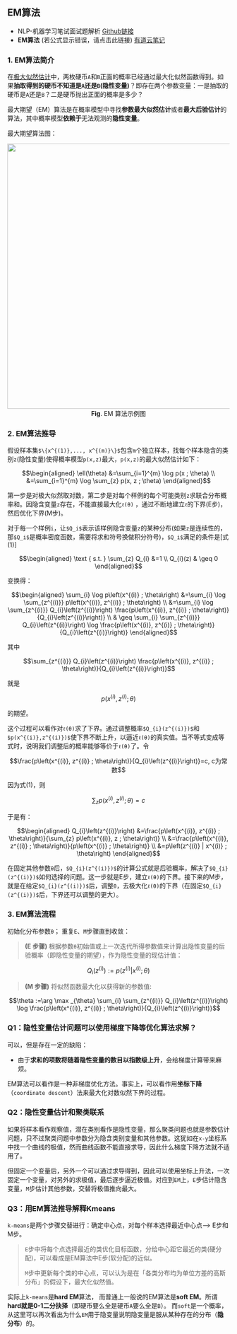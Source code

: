 ## EM算法

- NLP-机器学习笔试面试题解析 [Github链接](https://github.com/WerterHong/Machine-Learning-Algorithm-NLP/)
- **EM算法** (若公式显示错误，请点击此链接) [有道云笔记](http://note.youdao.com/noteshare?id=84052b8032023304deb8f159ed529fcd&sub=D022D38477F9432C9D1FD623324304ED)

### 1. EM算法简介

在[极大似然估计](https://github.com/WerterHong/Machine-Learning-Algorithm-NLP/tree/master/机器学习算法/极大似然估计.md)中，两枚硬币`A`和`B`正面的概率已经通过最大化似然函数得到。如果**抽取得到的硬币不知道是`A`还是`B`(隐性变量)**？即存在两个参数变量：一是抽取的硬币是`A`还是`B`？二是硬币抛出正面的概率是多少？

最大期望（EM）算法是在概率模型中寻找**参数最大似然估计**或者**最大后验估计**的算法，其中概率模型**依赖于**无法观测的**隐性变量**。

最大期望算法图：

<p align="center">
    <img src="https://note.youdao.com/yws/public/resource/84052b8032023304deb8f159ed529fcd/5816BC49D5524BB98BEAE3AD3BB95BFE?ynotemdtimestamp=1565153188498" width="600" />
    <br/>
    <strong>Fig</strong>. EM 算法示例图
</p>


### 2. EM算法推导

假设样本集`$\{x^{(1)},..., x^{(m)}\}$`包含`m`个独立样本，找每个样本隐含的类别`z`(隐性变量)使得概率模型`p(x,z)`最大，`p(x,z)`的最大似然估计如下：

```math
\begin{aligned} \ell(\theta) &=\sum_{i=1}^{m} \log p(x ; \theta) \\ &=\sum_{i=1}^{m} \log \sum_{z} p(x, z ; \theta) \end{aligned}
```

第一步是对极大似然取对数，第二步是对每个样例的每个可能类别`z`求联合分布概率和。因隐含变量`z`存在，不能直接最大化`ℓ(θ)`
，通过不断地建立`ℓ`的下界(E步)，然后优化下界(M步)。

对于每一个样例`i`，让`$Q_i$`表示该样例隐含变量`z`的某种分布(如果`z`是连续性的，那`$Q_i$`是概率密度函数，需要将求和符号换做积分符号)，`$Q_i$`满足的条件是[式(1)]

```math
\begin{aligned} \text { s.t. } \sum_{z} Q_{i} &=1 \\ Q_{i}(z) & \geq 0 \end{aligned}
```

变换得：

```math
\begin{aligned} \sum_{i} \log p\left(x^{(i)} ; \theta\right) &=\sum_{i} \log \sum_{z^{(i)}} p\left(x^{(i)}, z^{(i)} ; \theta\right) \\ &=\sum_{i} \log \sum_{z^{(i)}} Q_{i}\left(z^{(i)}\right) \frac{p\left(x^{(i)}, z^{(i)} ; \theta\right)}{Q_{i}\left(z^{(i)}\right)} \\ & \geq \sum_{i} \sum_{z^{(i)}} Q_{i}\left(z^{(i)}\right) \log \frac{p\left(x^{(i)}, z^{(i)} ; \theta\right)}{Q_{i}\left(z^{(i)}\right)} \end{aligned}
```

其中

```math
\sum_{z^{(i)}} Q_{i}\left(z^{(i)}\right) \frac{p\left(x^{(i)}, z^{(i)} ; \theta\right)}{Q_{i}\left(z^{(i)}\right)}
```

就是

```math
p\left(x^{(i)}, z^{(i)} ; \theta\right)
```

的期望。

这个过程可以看作对`ℓ(θ)`求了下界。通过调整概率`$Q_{i}(z^{(i)})$`和`$p(x^{(i)},z^{(i)})$`使下界不断上升，以逼近`ℓ(θ)`的真实值。当不等式变成等式时，说明我们调整后的概率能够等价于`ℓ(θ)`了。令

```math
\frac{p\left(x^{(i)}, z^{(i)} ; \theta\right)}{Q_{i}\left(z^{(i)}\right)}=c, c为常数
```

因为式(1)，则

```math
\sum_{z} p\left(x^{(i)}, z^{(i)} ; \theta\right)=c
```

于是有：

```math
\begin{aligned} Q_{i}\left(z^{(i)}\right) &=\frac{p\left(x^{(i)}, z^{(i)} ; \theta\right)}{\sum_{z} p\left(x^{(i)}, z ; \theta\right)} \\ &=\frac{p\left(x^{(i)}, z^{(i)} ; \theta\right)}{p\left(x^{(i)} ; \theta\right)} \\ &=p\left(z^{(i)} | x^{(i)} ; \theta\right) \end{aligned}
```

在固定其他参数`θ`后，`$Q_{i}(z^{(i)})$`的计算公式就是后验概率，解决了`$Q_{i}(z^{(i)})$`如何选择的问题。这一步就是E步，建立`ℓ(θ)`的下界。接下来的M步，就是在给定`$Q_{i}(z^{(i)})$`后，调整`θ`，去极大化`ℓ(θ)`的下界（在固定`$Q_{i}(z^{(i)})$`后，下界还可以调整的更大）。

### 3. EM算法流程

初始化分布参数`θ`； 重复`E`、`M`步骤直到收敛：

> **(E 步骤)** 根据参数`θ`初始值或上一次迭代所得参数值来计算出隐性变量的后验概率（即隐性变量的期望），作为隐性变量的现估计值：

```math
Q_{\mathrm{i}}\left(z^{(\mathrm{i})}\right) :=p\left(z^{(i)} | x^{(\mathrm{i})} ; \theta\right)
```

> **(M 步骤)** 将似然函数最大化以获得新的参数值:

```math
\theta :=\arg \max _{\theta} \sum_{i} \sum_{z^{(i)}} Q_{i}\left(z^{(i)}\right) \log \frac{p\left(x^{(i)}, z^{(i)} ; \theta\right)}{Q_{i}\left(z^{(i)}\right)}
```

### Q1：隐性变量估计问题可以使用梯度下降等优化算法求解？
可以，但是存在一定的缺陷：
- 由于**求和的项数将随着隐性变量的数目以指数级上升**，会给梯度计算带来麻烦。

EM算法可以看作是一种非梯度优化方法。事实上，可以看作用**坐标下降**（`coordinate descent`）法来最大化对数似然下界的过程。

### Q2：隐性变量估计和聚类联系

如果将样本看作观察值，潜在类别看作是隐性变量，那么聚类问题也就是参数估计问题，只不过聚类问题中参数分为隐含类别变量和其他参数。这犹如在`x-y`坐标系中找一个曲线的极值，然而曲线函数不能直接求导，因此什么梯度下降方法就不适用了。

但固定一个变量后，另外一个可以通过求导得到，因此可以使用坐标上升法，一次固定一个变量，对另外的求极值，最后逐步逼近极值。对应到`EM`上，`E`步估计隐含变量，`M`步估计其他参数，交替将极值推向最大。

### Q3：用EM算法推导解释Kmeans

`k-means`是两个步骤交替进行：确定中心点，对每个样本选择最近中心点–> E步和M步。

> `E`步中将每个点选择最近的类优化目标函数，分给中心距它最近的类(硬分配)，可以看成是EM算法中E步(软分配)的近似。
>
> `M`步中更新每个类的中心点，可以认为是在「各类分布均为单位方差的高斯分布」的假设下，最大化似然值。

实际上``k-means``是**hard EM**算法， 而普通上一般说的EM算法是**soft EM**。所谓**hard就是0-1二分抉择**（即硬币要么全是硬币`A`要么全是`B`）。 而``soft``是一个概率，从这里可以再次看出为什么`EM`用于隐变量说明隐变量是服从某种存在的分布（**隐分布**）的。
